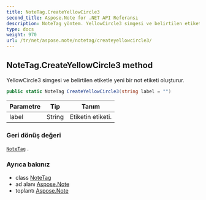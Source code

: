```yaml
---
title: NoteTag.CreateYellowCircle3
second_title: Aspose.Note for .NET API Referansı
description: NoteTag yöntem. YellowCircle3 simgesi ve belirtilen etiketle yeni bir not etiketi oluşturur.
type: docs
weight: 970
url: /tr/net/aspose.note/notetag/createyellowcircle3/
---
```

## NoteTag.CreateYellowCircle3 method

YellowCircle3 simgesi ve belirtilen etiketle yeni bir not etiketi oluşturur.

```csharp
public static NoteTag CreateYellowCircle3(string label = "")
```

| Parametre | Tip | Tanım |
| --- | --- | --- |
| label | String | Etiketin etiketi. |

### Geri dönüş değeri

[`NoteTag`](../) .

### Ayrıca bakınız

* class [NoteTag](../)
* ad alanı [Aspose.Note](../../notetag/)
* toplantı [Aspose.Note](../../../)



